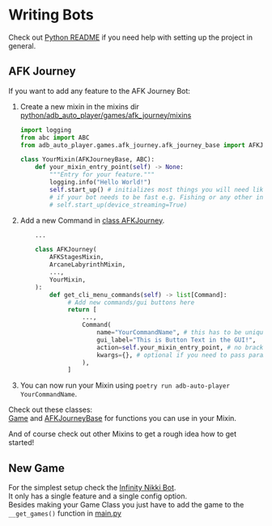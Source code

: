 # Writing Bots

Check out [Python README](https://github.com/yulesxoxo/AdbAutoPlayer/blob/main/docs/src/development/python-README.md) if you need help with setting up the project in general.

## AFK Journey
If you want to add any feature to the AFK Journey Bot:
1. Create a new mixin in the mixins dir [python/adb_auto_player/games/afk_journey/mixins](https://github.com/yulesxoxo/AdbAutoPlayer/tree/main/python/adb_auto_player/games/afk_journey/mixins)
    ```python
    import logging
    from abc import ABC
    from adb_auto_player.games.afk_journey.afk_journey_base import AFKJourneyBase
    
    class YourMixin(AFKJourneyBase, ABC):
        def your_mixin_entry_point(self) -> None:
            """Entry for your feature."""
            logging.info("Hello World!")
            self.start_up() # initializes most things you will need like device and config
            # if your bot needs to be fast e.g. Fishing or any other interactive mode you need to enable device streaming
            # self.start_up(device_streaming=True)
    ```

2. Add a new Command in [class AFKJourney](https://github.com/yulesxoxo/AdbAutoPlayer/tree/main/python/adb_auto_player/games/afk_journey/main.py).
    ```python
        ...

        class AFKJourney(
            AFKStagesMixin,
            ArcaneLabyrinthMixin,
            ...,
            YourMixin,
        ):
            def get_cli_menu_commands(self) -> list[Command]:
                 # Add new commands/gui buttons here
                 return [
                     ...,
                     Command(
                         name="YourCommandName", # this has to be unique,
                         gui_label="This is Button Text in the GUI!",
                         action=self.your_mixin_entry_point, # no brackets!
                         kwargs={}, # optional if you need to pass parameters to your entrypoint
                     ),
                 ]
    ```
3. You can now run your Mixin using `poetry run adb-auto-player YourCommandName`.

Check out these classes:  
[Game](https://github.com/yulesxoxo/AdbAutoPlayer/tree/main/python/adb_auto_player/game.py) and [AFKJourneyBase](https://github.com/yulesxoxo/AdbAutoPlayer/tree/main/python/adb_auto_player/games/afk_journey/base.py) for functions you can use in your Mixin.

And of course check out other Mixins to get a rough idea how to get started!


## New Game
For the simplest setup check the [Infinity Nikki Bot](https://github.com/yulesxoxo/AdbAutoPlayer/tree/main/python/adb_auto_player/games/infinity_nikki).  
It only has a single feature and a single config option.  
Besides making your Game Class you just have to add the game to the `__get_games()` function in [main.py](https://github.com/yulesxoxo/AdbAutoPlayer/blob/main/python/adb_auto_player/main.py)
